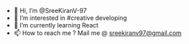 - 👋 Hi, I’m @SreeKiranV-97
- 👀 I’m interested in #creative developing
- 🌱 I’m currently learning React 
- 📫 How to reach me ? Mail me @ sreekiranv97@gmail.com

<!---
SreeKiranV-97/SreeKiranV-97 is a ✨ special ✨ repository because its `README.md` (this file) appears on your GitHub profile.
You can click the Preview link to take a look at your changes.
--->
